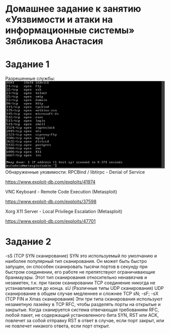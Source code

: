 # Домашнее задание к занятию «Уязвимости и атаки на информационные системы»  Зябликова Анастасия

# Задание 1
Разрешенные службы: 
![1](https://github.com/mmau5/vulnerable-machine/blob/master/meta%20sS.png)
Обнаруженные уязвимости: RPCBind / libtirpc - Denial of Service

https://www.exploit-db.com/exploits/41974

VNC Keyboard - Remote Code Execution (Metasploit)

https://www.exploit-db.com/exploits/37598

Xorg X11 Server - Local Privilege Escalation (Metasploit)

https://www.exploit-db.com/exploits/47701

# Задание 2

-sS (TCP SYN сканирование)
SYN это используемый по умолчанию и наиболее популярный тип сканирования. Он может быть быстро запущен, он способен сканировать тысячи портов в секунду при быстром соединении, его работе не препятствуют ограничивающие бранмауэры. Этот тип сканирования относительно ненавязчив и незаметен, т.к. при таком сканировании TCP соединение никогда не устанавливается до конца.
sU (Различные типы UDP сканирования)
UDP сканирование в общем случае медленнее и сложнее TCP
sN; -sF; -sX (TCP FIN и Xmas сканирования)
Эти три типа сканирования используют незаметную лазейку в TCP RFC, чтобы разделять порты на открытые и закрытые. Когда сканируется система отвечающая требованиям RFC, любой пакет, не содержащий установленного бита SYN, RST или ACK, повлечет за собой отправку RST в ответ в случае, если порт закрыт, или не повлечет никакого ответа, если порт открыт.


